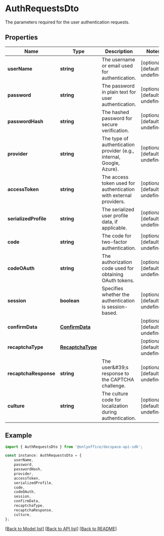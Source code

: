 # AuthRequestsDto

The parameters required for the user authentication requests.

## Properties

Name | Type | Description | Notes
------------ | ------------- | ------------- | -------------
**userName** | **string** | The username or email used for authentication. | [optional] [default to undefined]
**password** | **string** | The password in plain text for user authentication. | [optional] [default to undefined]
**passwordHash** | **string** | The hashed password for secure verification. | [optional] [default to undefined]
**provider** | **string** | The type of authentication provider (e.g., internal, Google, Azure). | [optional] [default to undefined]
**accessToken** | **string** | The access token used for authentication with external providers. | [optional] [default to undefined]
**serializedProfile** | **string** | The serialized user profile data, if applicable. | [optional] [default to undefined]
**code** | **string** | The code for two-factor authentication. | [optional] [default to undefined]
**codeOAuth** | **string** | The authorization code used for obtaining OAuth tokens. | [optional] [default to undefined]
**session** | **boolean** | Specifies whether the authentication is session-based. | [optional] [default to undefined]
**confirmData** | [**ConfirmData**](ConfirmData.md) |  | [optional] [default to undefined]
**recaptchaType** | [**RecaptchaType**](RecaptchaType.md) |  | [optional] [default to undefined]
**recaptchaResponse** | **string** | The user\&#39;s response to the CAPTCHA challenge. | [optional] [default to undefined]
**culture** | **string** | The culture code for localization during authentication. | [optional] [default to undefined]

## Example

```typescript
import { AuthRequestsDto } from '@onlyoffice/docspace-api-sdk';

const instance: AuthRequestsDto = {
    userName,
    password,
    passwordHash,
    provider,
    accessToken,
    serializedProfile,
    code,
    codeOAuth,
    session,
    confirmData,
    recaptchaType,
    recaptchaResponse,
    culture,
};
```

[[Back to Model list]](../README.md#documentation-for-models) [[Back to API list]](../README.md#documentation-for-api-endpoints) [[Back to README]](../README.md)
